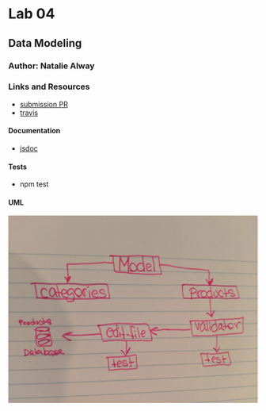 # Lab 04

## Data Modeling

### Author: Natalie Alway

### Links and Resources
* [submission PR](http://xyz.com)
* [travis](http://xyz.com)


#### Documentation
* [jsdoc](http://xyz.com/api-docs)

  
#### Tests
* npm test

#### UML
![UML](./assets/lab04UML.jpg)

